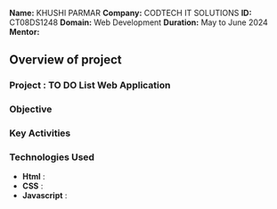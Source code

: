 **Name:** KHUSHI PARMAR
**Company:** CODTECH IT SOLUTIONS
**ID:**  CT08DS1248
**Domain:** Web Development
**Duration:**  May to June 2024
**Mentor:**


##  Overview of project 
### Project : TO DO List Web Application 

 ###  Objective 

  
 ### Key Activities


 ### Technologies Used 
 -  **Html** :
 -  **CSS** :
 -  **Javascript** :
